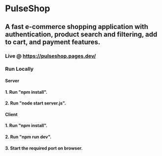 # PulseShop

## A fast e-commerce shopping application with authentication, product search and filtering, add to cart, and payment features.

### Live @ https://pulseshop.pages.dev/

### Run Locally

#### Server

#### 1. Run "npm install".
#### 2. Run "node start server.js".

#### Client

#### 1. Run "npm install".
#### 2. Run "npm run dev".
#### 3. Start the required port on browser.
